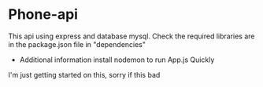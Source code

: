 # Phone-api

This api using express and database mysql.
Check the required libraries are in the package.json file in "dependencies"

- Additional information
  install nodemon to run App.js Quickly

I'm just getting started on this, sorry if this bad
